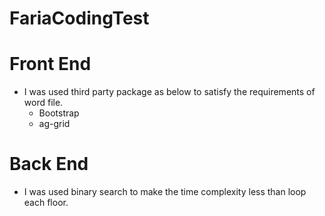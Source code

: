 # FariaCodingTest
# Front End
* I was used third party package as below to satisfy the requirements of word file.
  * Bootstrap
  * ag-grid
# Back End
* I was used binary search to make the time complexity less than loop each floor.
